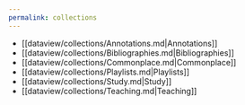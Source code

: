 ```yaml
---
permalink: collections
---
```



- [[dataview/collections/Annotations.md|Annotations]]
- [[dataview/collections/Bibliographies.md|Bibliographies]]
- [[dataview/collections/Commonplace.md|Commonplace]]
- [[dataview/collections/Playlists.md|Playlists]]
- [[dataview/collections/Study.md|Study]]
- [[dataview/collections/Teaching.md|Teaching]]
